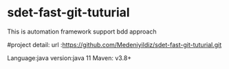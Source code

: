 # sdet-fast-git-tuturial
This is automation framework support bdd approach

#project detail:
url :https://github.com/Medeniyildiz/sdet-fast-git-tuturial.git

Language:java
version:java 11
Maven: v3.8+